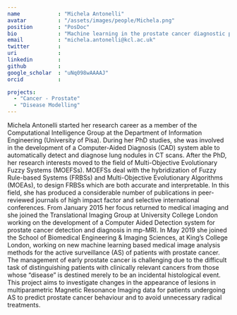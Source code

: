 ```yaml
---
name            : "Michela Antonelli"
avatar          : "/assets/images/people/Michela.png"
position        : "PosDoc"
bio             : "Machine learning in the prostate cancer diagnostic pathway ; Machine learning-based assessment of longitudinal changes on mp-MRI images of the prostate in patients on active surveillance."
email           : "michela.antonelli@kcl.ac.uk"
twitter         :
uri             :
linkedin        :
github          :
google_scholar  : "uNq098wAAAAJ"
orcid           :

projects:
  - "Cancer - Prostate"
  - "Disease Modelling"
---
```


Michela Antonelli started her research career as a member of the Computational Intelligence Group at the Department of Information Engineering (University of Pisa). During her PhD studies, she was involved in the development of a Computer-Aided Diagnosis (CAD) system able to automatically detect and diagnose lung nodules in CT scans. After the PhD, her research interests moved to the field of Multi-Objective Evolutionary Fuzzy Systems (MOEFSs). MOEFSs deal with the hybridization of Fuzzy Rule-based Systems (FRBSs) and Multi-Objective Evolutionary Algorithms (MOEAs), to design FRBSs which are both accurate and interpretable. In this field, she has produced a considerable number of publications in peer-reviewed journals of high impact factor and selective international conferences. From January 2015 her focus returned to medical imaging and she joined the Translational Imaging Group at University College London working on the development of a Computer Aided Detection system for prostate cancer detection and diagnosis in mp-MRI. In May 2019 she joined the School of Biomedical Engineering & Imaging Sciences, at King’s College London, working on new machine learning based medical image analysis methods for the active surveillance (AS) of patients with prostate cancer. The management of early prostate cancer is challenging due to the difficult task of distinguishing patients with clinically relevant cancers from those whose “disease” is destined merely to be an incidental histological event. This project aims to investigate changes in the appearance of lesions in multiparametric Magnetic Resonance Imaging data for patients undergoing AS to predict prostate cancer behaviour and to avoid unnecessary radical treatments.
